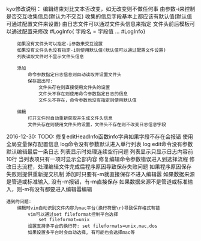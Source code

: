 kyo修改说明：
    编辑结束对比文本否改变，如无改变则不做任何事
    由参数-i来控制是否交互收集信息(默认为不交互)
    收集的信息字段基本上都应该有默认值(默认值可通过配置文件来设置)
    由日志文件可以通过文件头信息来指定
    文件头前后模板可以通过配置来修改
        #LogInfo{
            字段名 = 字段值
            ...
        #LogInfo}

        如果没有文件头可以指定-i参数来交互设置
        如果没有文件头也没有指定-i则使用默认值(默认值可以通过配置文件设置)
        列表读取文件时不显示文件头信息

        添加
            命令参数指定日志信息则自动读取并设置文件头
            保存退出时:
                文件头存在则直接使用文件头的设置
                文件头不存在则使用命令参数指定日志的信息
                文件头不存在，命令参数也没有指定则使用默认值

        编辑
            打开文件时自动重新获取并生成文件头信息
            文件头存在则使用文件头的设置，文件头不存在则不改变日志信息字段

2016-12-30:
    TODO:
        修复editHeadInfo函数info字典如果字段不存在会报错
        使用全局变量保存配置信息
        log命令没有参数默认进入单行列表
        log edit命令没有参数默认编辑最后一条日志
        列表显示时处理连续空行问题
        列表显示只显示日志内容前10行
        当列表项只有一项时显示全部内容
        修复编辑命令参数错误进入到选择流程
        修改日志流程，处理编辑文件完成后程序原因导致保存失败问题
            如果程序原因保存失败则提供重新提交机制
        添加时只要有-m就直接保存不进入编辑嚣
            如果数据来源是管道或标准输入, 没有-m报错，有-m直接保存
            如果数据来源不是管道或标准输入，则-m有没有都要进入编辑嚣编辑

    遇到的问题:
        编辑时vim自动识别文件内容为mac平台(换行符是\r)导致保存格式有错
            vim可以通过set fileformat控制平台选择
                set fileformat=unix
            设置支持多平台的换行符: set fileformats=unix,mac,dos
            如果设置多平台时会自动选择, 有可能也会选择mac等


